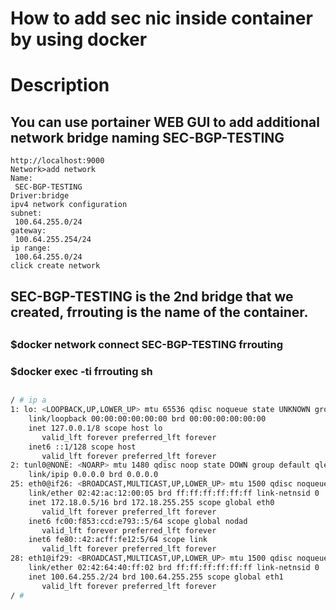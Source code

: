 # How to add sec nic inside container by using docker

# Description 
## You can use portainer WEB GUI to add additional network bridge naming SEC-BGP-TESTING
```
http://localhost:9000
Network>add network
Name:
 SEC-BGP-TESTING
Driver:bridge
ipv4 network configuration
subnet:
 100.64.255.0/24
gateway:
 100.64.255.254/24
ip range:
 100.64.255.0/24 
click create network 
```
## SEC-BGP-TESTING is the 2nd bridge that we created, frrouting is the name of the container.
##  
### $docker network connect SEC-BGP-TESTING frrouting
### $docker exec -ti frrouting sh
## 
```sh
/ # ip a
1: lo: <LOOPBACK,UP,LOWER_UP> mtu 65536 qdisc noqueue state UNKNOWN group default qlen 1000
    link/loopback 00:00:00:00:00:00 brd 00:00:00:00:00:00
    inet 127.0.0.1/8 scope host lo
       valid_lft forever preferred_lft forever
    inet6 ::1/128 scope host 
       valid_lft forever preferred_lft forever
2: tunl0@NONE: <NOARP> mtu 1480 qdisc noop state DOWN group default qlen 1000
    link/ipip 0.0.0.0 brd 0.0.0.0
25: eth0@if26: <BROADCAST,MULTICAST,UP,LOWER_UP> mtu 1500 qdisc noqueue state UP group default 
    link/ether 02:42:ac:12:00:05 brd ff:ff:ff:ff:ff:ff link-netnsid 0
    inet 172.18.0.5/16 brd 172.18.255.255 scope global eth0
       valid_lft forever preferred_lft forever
    inet6 fc00:f853:ccd:e793::5/64 scope global nodad 
       valid_lft forever preferred_lft forever
    inet6 fe80::42:acff:fe12:5/64 scope link 
       valid_lft forever preferred_lft forever
28: eth1@if29: <BROADCAST,MULTICAST,UP,LOWER_UP> mtu 1500 qdisc noqueue state UP group default 
    link/ether 02:42:64:40:ff:02 brd ff:ff:ff:ff:ff:ff link-netnsid 0
    inet 100.64.255.2/24 brd 100.64.255.255 scope global eth1
       valid_lft forever preferred_lft forever
/ # 
```
